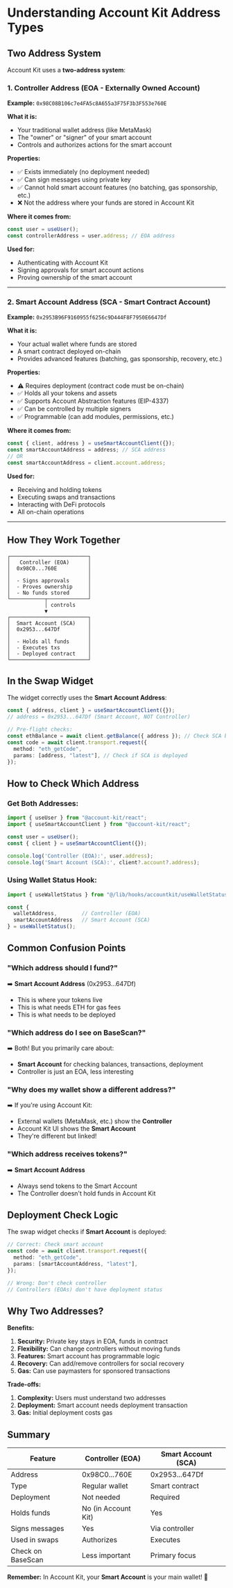 # Understanding Account Kit Address Types

## Two Address System

Account Kit uses a **two-address system**:

### 1. Controller Address (EOA - Externally Owned Account)
**Example:** `0x98C08B106c7e4FA5c8A655a3F75F3b3F553e760E`

**What it is:**
- Your traditional wallet address (like MetaMask)
- The "owner" or "signer" of your smart account
- Controls and authorizes actions for the smart account

**Properties:**
- ✅ Exists immediately (no deployment needed)
- ✅ Can sign messages using private key
- ✅ Cannot hold smart account features (no batching, gas sponsorship, etc.)
- ❌ Not the address where your funds are stored in Account Kit

**Where it comes from:**
```typescript
const user = useUser();
const controllerAddress = user.address; // EOA address
```

**Used for:**
- Authenticating with Account Kit
- Signing approvals for smart account actions
- Proving ownership of the smart account

---

### 2. Smart Account Address (SCA - Smart Contract Account)
**Example:** `0x2953B96F9160955f6256c9D444F8F7950E6647Df`

**What it is:**
- Your actual wallet where funds are stored
- A smart contract deployed on-chain
- Provides advanced features (batching, gas sponsorship, recovery, etc.)

**Properties:**
- ⚠️ Requires deployment (contract code must be on-chain)
- ✅ Holds all your tokens and assets
- ✅ Supports Account Abstraction features (EIP-4337)
- ✅ Can be controlled by multiple signers
- ✅ Programmable (can add modules, permissions, etc.)

**Where it comes from:**
```typescript
const { client, address } = useSmartAccountClient({});
const smartAccountAddress = address; // SCA address
// OR
const smartAccountAddress = client.account.address;
```

**Used for:**
- Receiving and holding tokens
- Executing swaps and transactions
- Interacting with DeFi protocols
- All on-chain operations

---

## How They Work Together

```
┌─────────────────────────┐
│   Controller (EOA)      │
│  0x98C0...760E          │
│                         │
│  - Signs approvals      │
│  - Proves ownership     │
│  - No funds stored      │
└───────────┬─────────────┘
            │ controls
            ▼
┌─────────────────────────┐
│  Smart Account (SCA)    │
│  0x2953...647Df         │
│                         │
│  - Holds all funds      │
│  - Executes txs         │
│  - Deployed contract    │
└─────────────────────────┘
```

## In the Swap Widget

The widget correctly uses the **Smart Account Address**:

```typescript
const { address, client } = useSmartAccountClient({});
// address = 0x2953...647Df (Smart Account, NOT Controller)

// Pre-flight checks:
const ethBalance = await client.getBalance({ address }); // Check SCA balance
const code = await client.transport.request({
  method: "eth_getCode",
  params: [address, "latest"], // Check if SCA is deployed
});
```

## How to Check Which Address

### Get Both Addresses:
```typescript
import { useUser } from "@account-kit/react";
import { useSmartAccountClient } from "@account-kit/react";

const user = useUser();
const { client } = useSmartAccountClient({});

console.log('Controller (EOA):', user.address);
console.log('Smart Account (SCA):', client?.account?.address);
```

### Using Wallet Status Hook:
```typescript
import { useWalletStatus } from "@/lib/hooks/accountkit/useWalletStatus";

const { 
  walletAddress,        // Controller (EOA)
  smartAccountAddress   // Smart Account (SCA)
} = useWalletStatus();
```

## Common Confusion Points

### "Which address should I fund?"
➡️ **Smart Account Address** (0x2953...647Df)
- This is where your tokens live
- This is what needs ETH for gas fees
- This is what needs to be deployed

### "Which address do I see on BaseScan?"
➡️ Both! But you primarily care about:
- **Smart Account** for checking balances, transactions, deployment
- Controller is just an EOA, less interesting

### "Why does my wallet show a different address?"
➡️ If you're using Account Kit:
- External wallets (MetaMask, etc.) show the **Controller**
- Account Kit UI shows the **Smart Account**
- They're different but linked!

### "Which address receives tokens?"
➡️ **Smart Account Address**
- Always send tokens to the Smart Account
- The Controller doesn't hold funds in Account Kit

## Deployment Check Logic

The swap widget checks if **Smart Account** is deployed:

```typescript
// Correct: Check smart account
const code = await client.transport.request({
  method: "eth_getCode",
  params: [smartAccountAddress, "latest"],
});

// Wrong: Don't check controller
// Controllers (EOAs) don't have deployment status
```

## Why Two Addresses?

**Benefits:**
1. **Security:** Private key stays in EOA, funds in contract
2. **Flexibility:** Can change controllers without moving funds
3. **Features:** Smart account has programmable logic
4. **Recovery:** Can add/remove controllers for social recovery
5. **Gas:** Can use paymasters for sponsored transactions

**Trade-offs:**
1. **Complexity:** Users must understand two addresses
2. **Deployment:** Smart account needs deployment transaction
3. **Gas:** Initial deployment costs gas

## Summary

| Feature | Controller (EOA) | Smart Account (SCA) |
|---------|------------------|---------------------|
| Address | 0x98C0...760E | 0x2953...647Df |
| Type | Regular wallet | Smart contract |
| Deployment | Not needed | Required |
| Holds funds | No (in Account Kit) | Yes |
| Signs messages | Yes | Via controller |
| Used in swaps | Authorizes | Executes |
| Check on BaseScan | Less important | Primary focus |

**Remember:** In Account Kit, your **Smart Account** is your main wallet! 🎯
